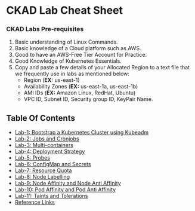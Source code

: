 
# CKAD Lab Cheat Sheet

### CKAD Labs Pre-requisites
1. Basic understanding of Linux Commands.
2. Basic knowledge of a Cloud platform such as AWS.
3. Good to have an AWS-Free Tier Account for Practice.
4. Good Knowledge of Kubernetes Essentials.
5. Copy and paste a few details of your Allocated Region to a text file that we frequently use in labs as mentioned below:
     - Region (**EX:** us-east-1)
     - Availability Zones (**EX:** us-east-1a, us-east-1b)
     - AMI IDs (**EX:** Amazon Linux, RedHat, Ubuntu)
     - VPC ID, Subnet ID, Security group ID, KeyPair Name.

## Table Of Contents
* [Lab-1: Bootstrap a Kubernetes Cluster using Kubeadm](https://github.com/Mehar-Nafis/CKAD-Batch22/blob/main/Cluster%20creation%20using%20kubeadm.md)
* [Lab-2: Jobs and Cronjobs](https://github.com/Mehar-Nafis/CKAD-Batch22/blob/main/Jobs%20and%20Cronjobs.md)
* [Lab-3: Multi-containers](https://github.com/Mehar-Nafis/CKAD-Batch22/blob/main/Multi-containers.md)
* [Lab-4: Deployment Strategy](https://github.com/Mehar-Nafis/CKAD-Batch22/blob/main/Deployment%20Strategy.md)
* [Lab-5: Probes](https://github.com/Mehar-Nafis/CKAD-Batch22/blob/main/Probes.md)
* [Lab-6: ConfigMap and Secrets](https://github.com/Mehar-Nafis/CKAD-Batch22/blob/main/ConfigMap%20and%20Secret.md)
* [Lab-7: Resource Quota](https://github.com/Mehar-Nafis/CKAD-Batch15/blob/main/Resource%20Quotas.md)
* [Lab-8: Node Labelling](https://github.com/Mehar-Nafis/CKAD-Batch22/blob/main/Node%20Labelling.md)
* [Lab-9: Node Affinity and Node Anti Affinity](https://github.com/Mehar-Nafis/CKAD-Batch22/blob/main/Node%20Affinity%20and%20AntiAffinity.md)
* [Lab-10: Pod Affinity and Pod Anti Affinity](https://github.com/Mehar-Nafis/CKAD-Batch22/blob/main/Pod%20Affinity%20and%20AntiAffinity.md)
* [Lab-11: Taints and Tolerations](https://github.com/Mehar-Nafis/CKAD-Batch22/blob/main/Taints%20and%20Tolerations.md)
* [Reference Links](https://github.com/Mehar-Nafis/CKAD-Batch15/blob/main/Reference%20Links.md)
  

